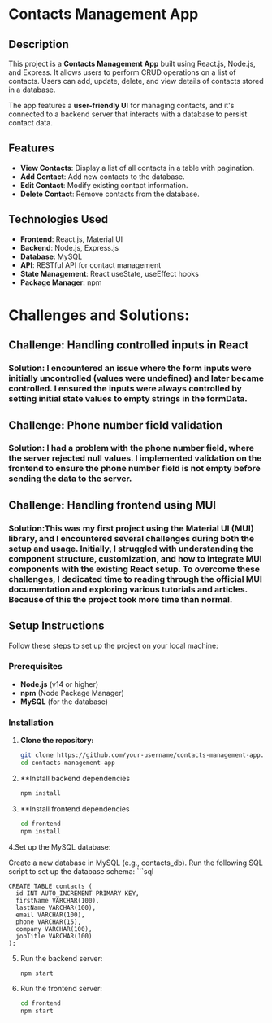 # Contacts Management App

## Description

This project is a **Contacts Management App** built using React.js, Node.js, and Express. It allows users to perform CRUD operations on a list of contacts. Users can add, update, delete, and view details of contacts stored in a database.

The app features a **user-friendly UI** for managing contacts, and it's connected to a backend server that interacts with a database to persist contact data.

## Features

- **View Contacts**: Display a list of all contacts in a table with pagination.
- **Add Contact**: Add new contacts to the database.
- **Edit Contact**: Modify existing contact information.
- **Delete Contact**: Remove contacts from the database.

## Technologies Used

- **Frontend**: React.js, Material UI
- **Backend**: Node.js, Express.js
- **Database**: MySQL
- **API**: RESTful API for contact management
- **State Management**: React useState, useEffect hooks
- **Package Manager**: npm


# Challenges and Solutions:
  ## Challenge: Handling controlled inputs in React
  ### Solution: I encountered an issue where the form inputs were initially uncontrolled (values were undefined) and later became controlled. I ensured the inputs were always controlled by setting initial state values to empty strings in the formData.
  
  ## Challenge: Phone number field validation
  ### Solution: I had a problem with the phone number field, where the server rejected null values. I implemented validation on the frontend to ensure the phone number field is not empty before sending the data to the server.

   ## Challenge:  Handling frontend using MUI
  ### Solution:This was my first project using the Material UI (MUI) library, and I encountered several challenges during both the setup and usage. Initially, I struggled with understanding the component structure, customization, and how to integrate MUI components with the existing React setup.  To overcome these challenges, I dedicated time to reading through the official MUI documentation and exploring various tutorials and articles. Because of this the project took more time than normal.

## Setup Instructions

Follow these steps to set up the project on your local machine:

### Prerequisites

- **Node.js** (v14 or higher)
- **npm** (Node Package Manager)
- **MySQL** (for the database)

### Installation

1. **Clone the repository:**
   ```bash
   git clone https://github.com/your-username/contacts-management-app.git
   cd contacts-management-app

2. **Install backend dependencies
   ```bash
   npm install
3. **Install frontend dependencies
   ```bash
   cd frontend
   npm install
4.Set up the MySQL database:

Create a new database in MySQL (e.g., contacts_db).
Run the following SQL script to set up the database schema:
    ```sql
    
    CREATE TABLE contacts (
      id INT AUTO_INCREMENT PRIMARY KEY,
      firstName VARCHAR(100),
      lastName VARCHAR(100),
      email VARCHAR(100),
      phone VARCHAR(15),
      company VARCHAR(100),
      jobTitle VARCHAR(100)
    );
5. Run the backend server:
    ```bash
    npm start
6. Run the frontend server:
    ```bash
    cd frontend
    npm start
